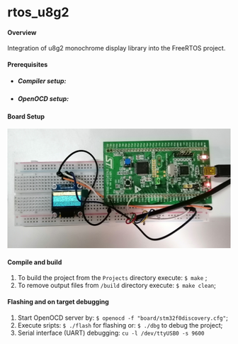 # rtos_u8g2

#### **Overview**

Integration of u8g2 monochrome display library into the FreeRTOS project.

#### **Prerequisites**
  * ##### _Compiler setup:_
  * ##### _OpenOCD setup:_

#### Board Setup
![](IMG_20200507_165628.jpg)

#### Compile and build
  1. To build the project from the ```Projects``` directory execute: ```$ make``` ;
  2. To remove output files from ```/build``` directory execute: ```$ make clean```;



#### Flashing and on target debugging
  1. Start OpenOCD server by: ```$ openocd -f "board/stm32f0discovery.cfg"```;
  2. Execute sripts: ```$ ./flash``` for flashing or: ```$ ./dbg``` to debug the project;
  3. Serial interface (UART) debugging: ```cu -l /dev/ttyUSB0 -s 9600```
